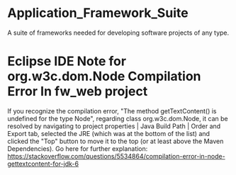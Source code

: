 # Application_Framework_Suite
A suite of frameworks needed for developing software projects of any type.

Eclipse IDE Note for org.w3c.dom.Node Compilation Error In fw_web project
=================================================================================
If you recognize the compilation error, "The method getTextContent() is undefined for the type Node", regarding class org.w3c.dom.Node, it can be resolved by navigating to project properties | Java Build Path | Order and Export tab, selected the JRE (which was at the bottom of the list) and clicked the "Top" button to move it to the top (or at least above the Maven Dependencies).   Go here for further explanation:  https://stackoverflow.com/questions/5534864/compilation-error-in-node-gettextcontent-for-jdk-6
